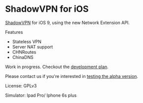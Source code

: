 ShadowVPN for iOS
=================

[ShadowVPN](https://github.com/clowwindy/ShadowVPN) for iOS 9, using the new Network Extension API.

Features
- Stateless VPN
- Server NAT support
- CHNRoutes
- ChinaDNS

Work in progress. Checkout the [development plan](https://github.com/clowwindy/ShadowVPNiOS/issues).

Please contact us if you're interested in [testing the alpha version](https://github.com/clowwindy/ShadowVPN-iOS/wiki/How-To-Test-Beta-Version).

License: GPLv3

Simulator: Ipad Pro/ Iphone 6s plus
